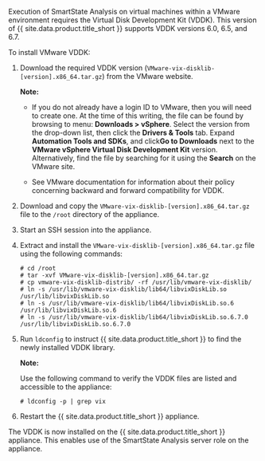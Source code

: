 <div class="important">

Execution of SmartState Analysis on virtual machines within a VMware environment requires the
Virtual Disk Development Kit (VDDK). This version of {{ site.data.product.title_short }} supports
VDDK versions 6.0, 6.5, and 6.7.

</div>

To install VMware VDDK:

1.  Download the required VDDK version (`VMware-vix-disklib-[version].x86_64.tar.gz`) from the
    VMware website.

    **Note:**

      - If you do not already have a login ID to VMware, then you will need to create one. At the
        time of this writing, the file can be found by browsing to menu: **Downloads > vSphere**.
        Select the version from the drop-down list, then click the **Drivers & Tools** tab. Expand
        **Automation Tools and SDKs**, and click**Go to Downloads** next to the **VMware vSphere
        Virtual Disk Development Kit** version. Alternatively, find the file by searching for it
        using the **Search** on the VMware site.

      - See VMware documentation for information about their policy concerning backward and forward
        compatibility for VDDK.

2.  Download and copy the `VMware-vix-disklib-[version].x86_64.tar.gz` file to the `/root`
    directory of the appliance.

3.  Start an SSH session into the appliance.

4.  Extract and install the `VMware-vix-disklib-[version].x86_64.tar.gz` file using the following
    commands:

        # cd /root
        # tar -xvf VMware-vix-disklib-[version].x86_64.tar.gz
        # cp vmware-vix-disklib-distrib/ -rf /usr/lib/vmware-vix-disklib/
        # ln -s /usr/lib/vmware-vix-disklib/lib64/libvixDiskLib.so /usr/lib/libvixDiskLib.so
        # ln -s /usr/lib/vmware-vix-disklib/lib64/libvixDiskLib.so.6 /usr/lib/libvixDiskLib.so.6
        # ln -s /usr/lib/vmware-vix-disklib/lib64/libvixDiskLib.so.6.7.0 /usr/lib/libvixDiskLib.so.6.7.0

5.  Run `ldconfig` to instruct {{ site.data.product.title_short }} to find the newly installed VDDK
    library.

    **Note:**

    Use the following command to verify the VDDK files are listed and accessible to the appliance:

        # ldconfig -p | grep vix

6.  Restart the {{ site.data.product.title_short }} appliance.

The VDDK is now installed on the {{ site.data.product.title_short }} appliance. This enables use of
the SmartState Analysis server role on the appliance.
